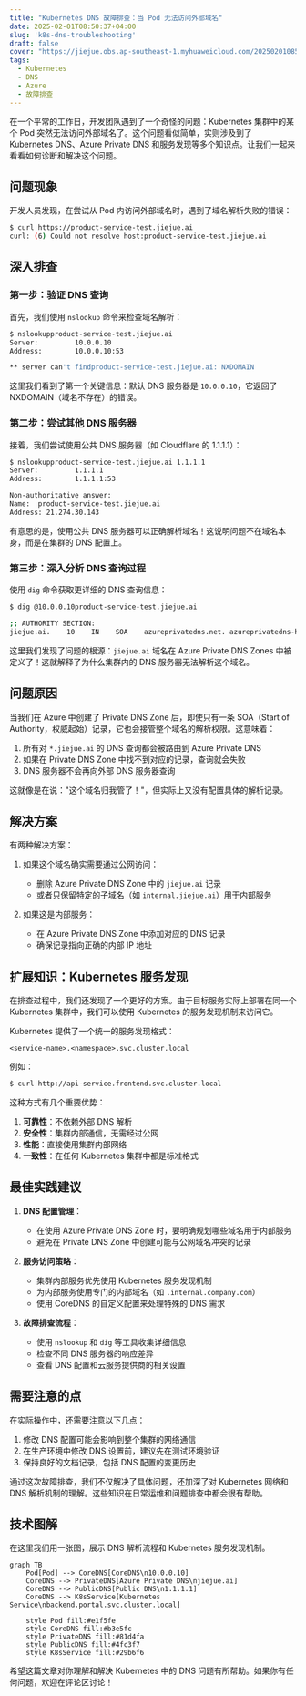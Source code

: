 ```yaml
---
title: "Kubernetes DNS 故障排查：当 Pod 无法访问外部域名"
date: 2025-02-01T08:50:37+04:00
slug: 'k8s-dns-troubleshooting'
draft: false
cover: "https://jiejue.obs.ap-southeast-1.myhuaweicloud.com/20250201085756908.webp"
tags:
  - Kubernetes
  - DNS
  - Azure
  - 故障排查
---
```

在一个平常的工作日，开发团队遇到了一个奇怪的问题：Kubernetes 集群中的某个 Pod 突然无法访问外部域名了。这个问题看似简单，实则涉及到了 Kubernetes DNS、Azure Private DNS 和服务发现等多个知识点。让我们一起来看看如何诊断和解决这个问题。

<!--more-->

## 问题现象

开发人员发现，在尝试从 Pod 内访问外部域名时，遇到了域名解析失败的错误：

```bash
$ curl https://product-service-test.jiejue.ai
curl: (6) Could not resolve host:product-service-test.jiejue.ai
```

## 深入排查

### 第一步：验证 DNS 查询

首先，我们使用 `nslookup` 命令来检查域名解析：

```bash
$ nslookupproduct-service-test.jiejue.ai
Server:         10.0.0.10
Address:        10.0.0.10:53

** server can't findproduct-service-test.jiejue.ai: NXDOMAIN
```

这里我们看到了第一个关键信息：默认 DNS 服务器是 `10.0.0.10`，它返回了 NXDOMAIN（域名不存在）的错误。

### 第二步：尝试其他 DNS 服务器

接着，我们尝试使用公共 DNS 服务器（如 Cloudflare 的 1.1.1.1）：

```bash
$ nslookupproduct-service-test.jiejue.ai 1.1.1.1
Server:         1.1.1.1
Address:        1.1.1.1:53

Non-authoritative answer:
Name:  product-service-test.jiejue.ai
Address: 21.274.30.143
```

有意思的是，使用公共 DNS 服务器可以正确解析域名！这说明问题不在域名本身，而是在集群的 DNS 配置上。

### 第三步：深入分析 DNS 查询过程

使用 `dig` 命令获取更详细的 DNS 查询信息：

```bash
$ dig @10.0.0.10product-service-test.jiejue.ai

;; AUTHORITY SECTION:
jiejue.ai.    10    IN    SOA    azureprivatedns.net. azureprivatedns-host.microsoft.com. 1 3600 300 2419200 10
```

这里我们发现了问题的根源：`jiejue.ai` 域名在 Azure Private DNS Zones 中被定义了！这就解释了为什么集群内的 DNS 服务器无法解析这个域名。

## 问题原因

当我们在 Azure 中创建了 Private DNS Zone 后，即使只有一条 SOA（Start of Authority，权威起始）记录，它也会接管整个域名的解析权限。这意味着：

1. 所有对 `*.jiejue.ai` 的 DNS 查询都会被路由到 Azure Private DNS
2. 如果在 Private DNS Zone 中找不到对应的记录，查询就会失败
3. DNS 服务器不会再向外部 DNS 服务器查询

这就像是在说："这个域名归我管了！"，但实际上又没有配置具体的解析记录。

## 解决方案

有两种解决方案：

1. 如果这个域名确实需要通过公网访问：

   - 删除 Azure Private DNS Zone 中的 `jiejue.ai` 记录
   - 或者只保留特定的子域名（如 `internal.jiejue.ai`）用于内部服务
2. 如果这是内部服务：

   - 在 Azure Private DNS Zone 中添加对应的 DNS 记录
   - 确保记录指向正确的内部 IP 地址

## 扩展知识：Kubernetes 服务发现

在排查过程中，我们还发现了一个更好的方案。由于目标服务实际上部署在同一个 Kubernetes 集群中，我们可以使用 Kubernetes 的服务发现机制来访问它。

Kubernetes 提供了一个统一的服务发现格式：

```
<service-name>.<namespace>.svc.cluster.local
```

例如：

```bash
$ curl http://api-service.frontend.svc.cluster.local
```

这种方式有几个重要优势：

1. **可靠性**：不依赖外部 DNS 解析
2. **安全性**：集群内部通信，无需经过公网
3. **性能**：直接使用集群内部网络
4. **一致性**：在任何 Kubernetes 集群中都是标准格式

## 最佳实践建议

1. **DNS 配置管理**：

   - 在使用 Azure Private DNS Zone 时，要明确规划哪些域名用于内部服务
   - 避免在 Private DNS Zone 中创建可能与公网域名冲突的记录
2. **服务访问策略**：

   - 集群内部服务优先使用 Kubernetes 服务发现机制
   - 为内部服务使用专门的内部域名（如 `.internal.company.com`）
   - 使用 CoreDNS 的自定义配置来处理特殊的 DNS 需求
3. **故障排查流程**：

   - 使用 `nslookup` 和 `dig` 等工具收集详细信息
   - 检查不同 DNS 服务器的响应差异
   - 查看 DNS 配置和云服务提供商的相关设置

## 需要注意的点

在实际操作中，还需要注意以下几点：

1. 修改 DNS 配置可能会影响到整个集群的网络通信
2. 在生产环境中修改 DNS 设置前，建议先在测试环境验证
3. 保持良好的文档记录，包括 DNS 配置的变更历史

通过这次故障排查，我们不仅解决了具体问题，还加深了对 Kubernetes 网络和 DNS 解析机制的理解。这些知识在日常运维和问题排查中都会很有帮助。

## 技术图解

在这里我们用一张图，展示 DNS 解析流程和 Kubernetes 服务发现机制。

```mermaid
graph TB
    Pod[Pod] --> CoreDNS[CoreDNS\n10.0.0.10]
    CoreDNS --> PrivateDNS[Azure Private DNS\njiejue.ai]
    CoreDNS --> PublicDNS[Public DNS\n1.1.1.1]
    CoreDNS --> K8sService[Kubernetes Service\nbackend.portal.svc.cluster.local]
  
    style Pod fill:#e1f5fe
    style CoreDNS fill:#b3e5fc
    style PrivateDNS fill:#81d4fa
    style PublicDNS fill:#4fc3f7
    style K8sService fill:#29b6f6
```

希望这篇文章对你理解和解决 Kubernetes 中的 DNS 问题有所帮助。如果你有任何问题，欢迎在评论区讨论！
